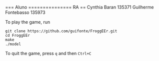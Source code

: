 === Aluno =============== RA ==
Cynthia Baran           135371
Guilherme Fontebasso    135973

To play the game, run

```
git clone https://github.com/guifonte/FroggEEr.git
cd FroggEEr
make
./model
```

To quit the game, press `q` and then `Ctrl+C`